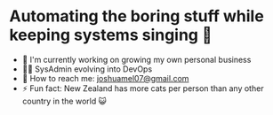# Automating the boring stuff while keeping systems singing 🚀

- 🏢 I'm currently working on growing my own personal business
- 👨‍💻 SysAdmin evolving into DevOps
- 📧 How to reach me: joshuamel07@gmail.com
- ⚡ Fun fact: New Zealand has more cats per person than any other country in the world 😺

<!--
**VintageGrails/VintageGrails** is a ✨ _special_ ✨ repository because its `README.md` (this file) appears on your GitHub profile.
